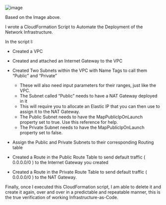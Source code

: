 ![image](https://user-images.githubusercontent.com/38654489/170838327-acc66804-aa2e-46c0-9b0b-056815fa5255.png)

Based on the Image above.

I wrote a CloudFormation Script to Automate the Deployment of the Network Infrastructure.

In the script I:
- Created a VPC

- Created and attached an Internet Gateway to the VPC

- Created Two Subnets within the VPC with Name Tags to call them “Public” and “Private”
    - These will also need input parameters for their ranges, just like the VPC.
    - The Subnet called “Public” needs to have a NAT Gateway deployed in it
    - This will require you to allocate an Elastic IP that you can then use to assign it to the   NAT Gateway.
    - The Public Subnet needs to have the MapPublicIpOnLaunch property set to true. Use this reference for help.
    - The Private Subnet needs to have the MapPublicIpOnLaunch property set to false.

- Assign the Public and Private Subnets to their corresponding Routing table
- Created a Route in the Public Route Table to send default traffic ( 0.0.0.0/0 ) to the Internet Gateway you created
- Created a Route in the Private Route Table to send default traffic ( 0.0.0.0/0 ) to the NAT Gateway.

Finally, once I executed this CloudFormation script, I am  able to delete it and create it again, over and over in a predictable and repeatable manner, this is the true verification of working Infrastructure-as-Code.
